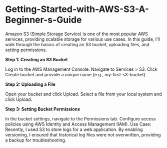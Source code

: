 # Getting-Started-with-AWS-S3-A-Beginner-s-Guide


Amazon S3 (Simple Storage Service) is one of the most popular AWS services, providing scalable storage for various use cases. In this guide, I’ll walk through the basics of creating an S3 bucket, uploading files, and setting permissions.

**Step 1: Creating an S3 Bucket**

Log in to the AWS Management Console.
Navigate to Services > S3.
Click Create bucket and provide a unique name (e.g., my-first-s3-bucket).

**Step 2: Uploading a File**

Open your bucket and click Upload.
Select a file from your local system and click Upload.

**Step 3: Setting Bucket Permissions**

In the bucket settings, navigate to the Permissions tab.
Configure access policies using AWS Identity and Access Management (IAM).
Use Case:
Recently, I used S3 to store logs for a web application. By enabling versioning, I ensured that historical log files were not overwritten, providing a backup for troubleshooting.
